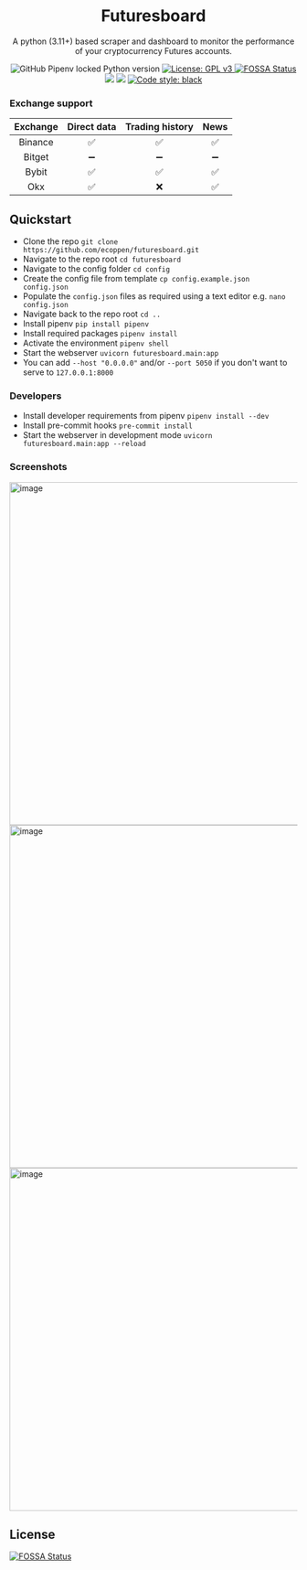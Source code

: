 
<h1 align="center">Futuresboard</h1>
<p align="center">
A python (3.11+) based scraper and dashboard to monitor the performance of your cryptocurrency Futures accounts.<br>
</p>
<p align="center">
<img alt="GitHub Pipenv locked Python version" src="https://img.shields.io/github/pipenv/locked/python-version/ecoppen/futuresboard"> 
<a href="https://github.com/ecoppen/futuresboard/blob/main/LICENSE"><img alt="License: GPL v3" src="https://img.shields.io/badge/License-GPLv3-blue.svg">
<a href="https://app.fossa.com/projects/git%2Bgithub.com%2Fecoppen%2Ffuturesboard?ref=badge_shield"><img alt="FOSSA Status" src="https://app.fossa.com/api/projects/git%2Bgithub.com%2Fecoppen%2Ffreqdash.svg?type=shield"></a>
<a href="https://codecov.io/gh/ecoppen/futuresboard"><img src="https://codecov.io/gh/ecoppen/futuresboard/branch/main/graph/badge.svg?token=3G8Y52J9E9"/></a>
<a href="https://codeclimate.com/github/ecoppen/futuresboard/maintainability"><img src="https://api.codeclimate.com/v1/badges/ee2153da0bf153eb80bb/maintainability"/></a>
<a href="https://github.com/psf/black"><img alt="Code style: black" src="https://img.shields.io/badge/code%20style-black-000000.svg"></a>
</p>

### Exchange support
| Exchange | Direct data | Trading history | News |
|:--------:|:-----------:|:---------------:|:----:|
| Binance  |      ✅      |        ✅        |   ✅  |
| Bitget   |      ➖      |        ➖        |   ➖  |
| Bybit    |      ✅      |        ✅        |   ✅  |
| Okx      |      ✅      |        ❌        |   ✅  |

## Quickstart

- Clone the repo `git clone https://github.com/ecoppen/futuresboard.git`
- Navigate to the repo root `cd futuresboard`
- Navigate to the config folder `cd config`
- Create the config file from template `cp config.example.json config.json`
- Populate the `config.json` files as required using a text editor e.g. `nano config.json`
- Navigate back to the repo root `cd ..`
- Install pipenv `pip install pipenv`
- Install required packages `pipenv install`
- Activate the environment `pipenv shell`
- Start the webserver `uvicorn futuresboard.main:app`
- You can add `--host "0.0.0.0"` and/or `--port 5050` if you don't want to serve to `127.0.0.1:8000`

### Developers
- Install developer requirements from pipenv `pipenv install --dev`
- Install pre-commit hooks `pre-commit install`
- Start the webserver in development mode `uvicorn futuresboard.main:app --reload`

### Screenshots
<img width="600" alt="image" src="https://user-images.githubusercontent.com/51025241/227767373-95afac03-27b2-4a19-ac1b-92d748d702eb.png">

<img width="600" alt="image" src="https://user-images.githubusercontent.com/51025241/227767401-e3cb86b6-e9d6-44bf-955e-dcc64e6d414e.png">

<img width="600" alt="image" src="https://user-images.githubusercontent.com/51025241/227767495-196a0f16-feab-4af2-93dd-31f3b6e73bfe.png">

## License
[![FOSSA Status](https://app.fossa.com/api/projects/git%2Bgithub.com%2Fecoppen%2Ffuturesboard.svg?type=large)](https://app.fossa.com/projects/git%2Bgithub.com%2Fecoppen%2Ffuturesboard?ref=badge_large)
